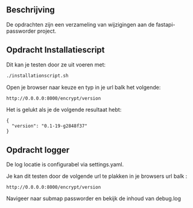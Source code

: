 ## Beschrijving
De opdrachten zijn een verzameling van wijzigingen aan de fastapi-passworder project.

## Opdracht Installatiescript
Dit kan je testen door ze uit voeren met:

```sh
./installationscript.sh
```

Open je browser naar keuze en typ in je url balk het volgende:
```sh
http://0.0.0.0:8000/encrypt/version
```

Het is gelukt als je de volgende resultaat hebt:
```
{
  "version": "0.1-19-g2848f37"
}
```

## Opdracht logger
De log locatie is configurabel via settings.yaml.

Je kan dit testen door de volgende url te plakken in je browsers url balk :
```
http://0.0.0.0:8000/encrypt/version
```

Navigeer naar submap passworder en bekijk de inhoud van debug.log


